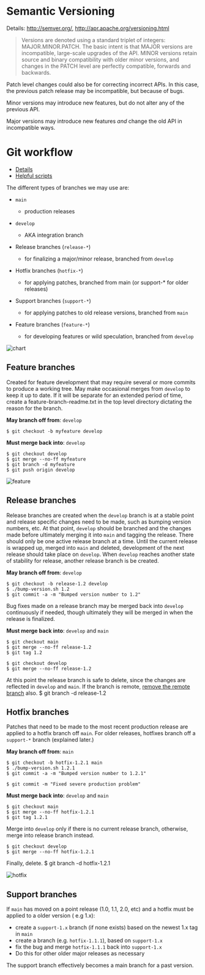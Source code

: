Semantic Versioning
===================
Details: http://semver.org/, http://apr.apache.org/versioning.html

> Versions are denoted using a standard triplet of integers: MAJOR.MINOR.PATCH. The basic intent is that MAJOR versions are incompatible, large-scale upgrades of the API. MINOR versions retain source and binary compatibility with older minor versions, and changes in the PATCH level are perfectly compatible, forwards and backwards.


Patch level changes could also be for correcting incorrect APIs. In this case, the previous patch release may be incompatible, but because of bugs.

Minor versions may introduce new features, but do not alter any of the previous API.

Major versions may introduce new features *and* change the old API in incompatible ways.

Git workflow
============
* [Details](http://nvie.com/archives/323/)
* [Helpful scripts](http://github.com/zaach/gitflow)

The different types of branches we may use are:

* `main`
	* production releases
		
* `develop`
	* AKA integration branch
		
* Release branches (`release-*`)
	* for finalizing a major/minor release, branched from `develop`
		
* Hotfix branches (`hotfix-*`)
	* for applying patches, branched from main (or support-* for older releases)
		
* Support branches (`support-*`)
	* for applying patches to old release versions, branched from `main`
		
* Feature branches (`feature-*`)
	* for developing features or wild speculation, branched from `develop`

![chart](https://nvie.com/img/git-model@2x.png)

Feature branches
----------------
Created for feature development that may require several or more commits to produce a working tree. May make occasional merges from `develop` to keep it up to date. If it will be separate for an extended period of time, create a feature-branch-readme.txt in the top level directory dictating the reason for the branch.

**May branch off from**: `develop`
	
	$ git checkout -b myfeature develop

**Must merge back into**: `develop`
	
	$ git checkout develop
	$ git merge --no-ff myfeature
	$ git branch -d myfeature
	$ git push origin develop

![feature](https://nvie.com/img/fb@2x.png)

Release branches
----------------
Release branches are created when the `develop` branch is at a stable point and release specific changes need to be made, such as bumping version numbers, etc. At that point, `develop` should be branched and the changes made before ultimately merging it into `main` and tagging the release. There should only be one active release branch at a time. Until the current release is wrapped up, merged into `main` and deleted, development of the next release should take place on `develop`. When `develop` reaches another state of stability for release, another release branch is be created.

**May branch off from**: `develop`
	
	$ git checkout -b release-1.2 develop
	$ ./bump-version.sh 1.2
	$ git commit -a -m "Bumped version number to 1.2"
	
Bug fixes made on a release branch may be merged back into `develop` continuously if needed, though ultimately they will be merged in when the release is finalized.

**Must merge back into**: `develop` and `main`
	
	$ git checkout main
	$ git merge --no-ff release-1.2
	$ git tag 1.2
	
	$ git checkout develop
	$ git merge --no-ff release-1.2

At this point the release branch is safe to delete, since the changes are reflected in `develop` and `main`. If the branch is remote, [remove the remote branch](http://github.com/guides/remove-a-remote-branch) also.
	$ git branch -d release-1.2
	
Hotfix branches
---------------
Patches that need to be made to the most recent production release are applied to a hotfix branch off `main`.  For older releases, hotfixes branch off a `support-*` branch (explained later.)

**May branch off from**: `main`
	
	$ git checkout -b hotfix-1.2.1 main
	$ ./bump-version.sh 1.2.1
	$ git commit -a -m "Bumped version number to 1.2.1"
	
	$ git commit -m "Fixed severe production problem"
	
**Must merge back into**: `develop` and `main`
	
	$ git checkout main
	$ git merge --no-ff hotfix-1.2.1
	$ git tag 1.2.1
	
Merge into `develop` only if there is no current release branch, otherwise, merge into release branch instead.
	
	$ git checkout develop
	$ git merge --no-ff hotfix-1.2.1
	
Finally, delete.
	$ git branch -d hotfix-1.2.1

![hotfix](https://nvie.com/img/hotfix-branches@2x.png)
	
Support branches
----------------

If `main` has moved on a point release (1.0, 1.1, 2.0, etc) and a hotfix must be applied to a older version ( e.g 1.x):

* create a `support-1.x` branch (if none exists) based on the newest 1.x tag in `main`
* create a branch (e.g. `hotfix-1.1.1`), based on `support-1.x`
* fix the bug and merge `hotfix-1.1.1` back into `support-1.x`
* Do this for other older major releases as necessary
	
The support branch effectively becomes a main branch for a past version.
